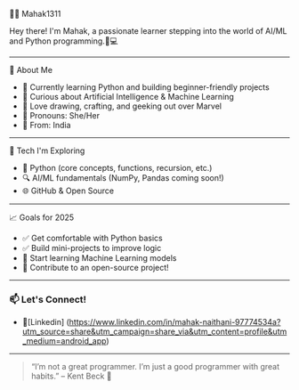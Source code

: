 👩‍💻 Mahak1311

Hey there! I'm Mahak, a passionate learner stepping into the world of AI/ML and Python programming.🧠💻

---

🚀 About Me

- 🌱 Currently learning Python and building beginner-friendly projects
- 🤖 Curious about Artificial Intelligence & Machine Learning
- 🎨 Love drawing, crafting, and geeking out over Marvel
- 💬 Pronouns: She/Her
- 📍 From: India

---

🧠 Tech I'm Exploring

- 📌 Python (core concepts, functions, recursion, etc.)
- 🔍 AI/ML fundamentals (NumPy, Pandas coming soon!)
- 🌐 GitHub & Open Source


---

📈 Goals for 2025

- ✅ Get comfortable with Python basics
- ✅ Build mini-projects to improve logic
- 🔄 Start learning Machine Learning models
- 🌟 Contribute to an open-source project!

---

### 📫 Let's Connect!

- 🔗[Linkedin] (https://www.linkedin.com/in/mahak-naithani-97774534a?utm_source=share&utm_campaign=share_via&utm_content=profile&utm_medium=android_app)


---

> “I’m not a great programmer. I’m just a good programmer with great habits.” – Kent Beck 💬

<!---
Mahak1311/Mahak1311 is a ✨ special ✨ repository because its `README.md` (this file) appears on your GitHub profile.
You can click the Preview link to take a look at your changes.
--->
